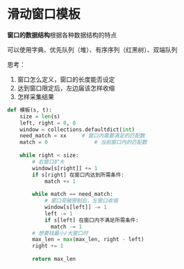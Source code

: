 # 滑动窗口模板

**窗口的数据结构**根据各种数据结构的特点

可以使用字典、优先队列（堆）、有序序列（红黑树）、双端队列

思考：

1. 窗口怎么定义，窗口的长度能否设定
2. 达到窗口限定后，左边届该怎样收缩
3. 怎样采集结果

```python
def 模板(s, t):
    size = len(s)
    left, right = 0, 0
    window = collections.defaultdict(int)
    need_match = xx 	# 窗口内需要满足的匹配数
    match = 0				# 当前窗口内的匹配数
    
    while right < size:
      	# 右窗口扩大
      	window[s[right]] += 1
        if s[right] 在窗口内达到所需条件:
            match += 1
        	
        while match == need_match:
            # 窗口突破限制后，左窗口收缩
            window[s[left]] -= 1
            left -= 1
            if s[left] 在窗口内不满足所需条件:
              match -= 1
        # 想要找最小/大窗口时
        max_len = max(max_len, right - left)
        right += 1
        
		return max_len
```
